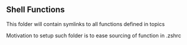 ## Shell Functions

This folder will contain symlinks to all functions defined in topics

Motivation to setup such folder is to ease sourcing of function in 
.zshrc
